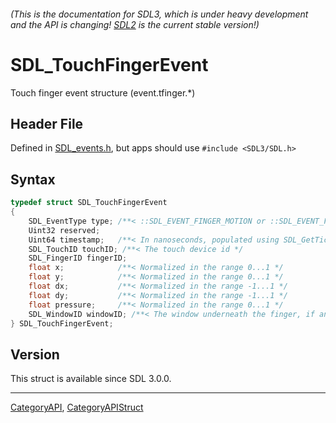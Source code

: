 ###### (This is the documentation for SDL3, which is under heavy development and the API is changing! [SDL2](https://wiki.libsdl.org/SDL2/) is the current stable version!)
# SDL_TouchFingerEvent

Touch finger event structure (event.tfinger.*)

## Header File

Defined in [SDL_events.h](https://github.com/libsdl-org/SDL/blob/main/include/SDL3/SDL_events.h), but apps should use `#include <SDL3/SDL.h>`

## Syntax

```c
typedef struct SDL_TouchFingerEvent
{
    SDL_EventType type; /**< ::SDL_EVENT_FINGER_MOTION or ::SDL_EVENT_FINGER_DOWN or ::SDL_EVENT_FINGER_UP */
    Uint32 reserved;
    Uint64 timestamp;   /**< In nanoseconds, populated using SDL_GetTicksNS() */
    SDL_TouchID touchID; /**< The touch device id */
    SDL_FingerID fingerID;
    float x;            /**< Normalized in the range 0...1 */
    float y;            /**< Normalized in the range 0...1 */
    float dx;           /**< Normalized in the range -1...1 */
    float dy;           /**< Normalized in the range -1...1 */
    float pressure;     /**< Normalized in the range 0...1 */
    SDL_WindowID windowID; /**< The window underneath the finger, if any */
} SDL_TouchFingerEvent;
```

## Version

This struct is available since SDL 3.0.0.

----
[CategoryAPI](CategoryAPI), [CategoryAPIStruct](CategoryAPIStruct)

